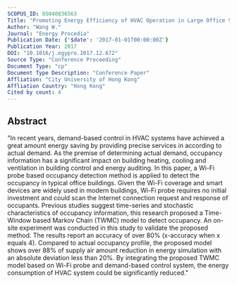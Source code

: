 ```yaml
---
SCOPUS_ID: 85040836563
Title: "Promoting Energy Efficiency of HVAC Operation in Large Office Spaces with a Wi-Fi Probe enabled Markov Time Window Occupancy Detection Approach"
Author: "Wang W."
Journal: "Energy Procedia"
Publication Date: {'$date': '2017-01-01T00:00:00Z'}
Publication Year: 2017
DOI: "10.1016/j.egypro.2017.12.672"
Source Type: "Conference Proceeding"
Document Type: "cp"
Document Type Description: "Conference Paper"
Affliation: "City University of Hong Kong"
Affliation Country: "Hong Kong"
Cited by count: 4
---
```


## Abstract
"In recent years, demand-based control in HVAC systems have achieved a great amount energy saving by providing precise services in according to actual demand. As the premise of determining actual demand, occupancy information has a significant impact on building heating, cooling and ventilation in building control and energy auditing. In this paper, a Wi-Fi probe based occupancy detection method is applied to detect the occupancy in typical office buildings. Given the Wi-Fi coverage and smart devices are widely used in modern buildings, Wi-Fi probe requires no initial investment and could scan the Internet connection request and response of occupants. Previous studies suggest time-series and stochastic characteristics of occupancy information, this research proposed a Time-Window based Markov Chain (TWMC) model to detect occupancy. An on-site experiment was conducted in this study to validate the proposed method. The results report an accuracy of over 80% (x-accuracy when x equals 4). Compared to actual occupancy profile, the proposed model shows over 88% of supply air amount reduction in energy simulation with an absolute deviation less than 20%. By integrating the proposed TWMC model based on Wi-Fi probe and demand-based control system, the energy consumption of HVAC system could be significantly reduced."
